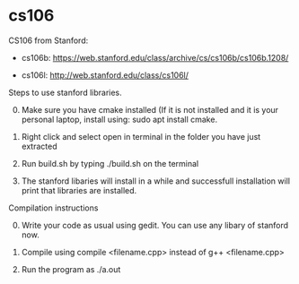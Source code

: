 # cs106
CS106 from Stanford: 

* cs106b: https://web.stanford.edu/class/archive/cs/cs106b/cs106b.1208/

* cs106l: http://web.stanford.edu/class/cs106l/



Steps to use stanford libraries.

0. Make sure you have cmake installed (If it is not installed and it is your personal laptop, install using: sudo apt install cmake. 

1. Right click and select open in terminal in the folder you have just extracted

2. Run build.sh by typing ./build.sh on the terminal

3. The stanford libaries will install in a while and successfull installation will print that libraries are installed.



Compilation instructions

0. Write your code as usual using gedit. You can use any libary of stanford now.

1. Compile using compile <filename.cpp> instead of g++ <filename.cpp>

2. Run the program as ./a.out


